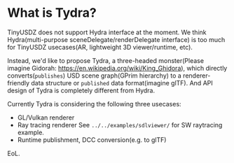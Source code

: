 # What is Tydra?

TinyUSDZ does not support Hydra interface at the moment.
We think Hydra(multi-purpose sceneDelegate/renderDelegate interface) is too much for TinyUSDZ usecases(AR, lightweight 3D viewer/runtime, etc).

Instead, we'd like to propose Tydra, a three-headed monster(Please imagine Gidorah: https://en.wikipedia.org/wiki/King_Ghidora), which directly converts(`publishes`) USD scene graph(GPrim hierarchy) to a renderer-friendly data structure or `published` data format(imagine glTF). And API design of Tydra is completely different from Hydra.

Currently Tydra is considering the following three usecases:

- GL/Vulkan renderer
- Ray tracing renderer
  See `../../examples/sdlviewer/` for SW raytracing example.
- Runtime publishment, DCC conversion(e.g. to glTF)


EoL.

